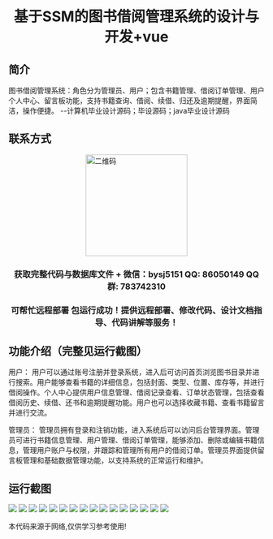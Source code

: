 <p><h1 align="center">基于SSM的图书借阅管理系统的设计与开发+vue</h1></p>

## 简介
图书借阅管理系统：角色分为管理员、用户；包含书籍管理、借阅订单管理、用户个人中心、留言板功能，支持书籍查询、借阅、续借、归还及逾期提醒，界面简洁，操作便捷。    --计算机毕业设计源码；毕设源码；java毕业设计源码


## 联系方式
<img src="https://bs-1329754181.cos.ap-shanghai.myqcloud.com/wx.jpg" alt="二维码" style="display: block; margin: 0 auto;" width="200px">
<p><h3 align="center">获取完整代码与数据库文件 + 微信：bysj5151 QQ: 86050149 QQ群: 783742310</h3></p>
<p><h3 align="center">可帮忙远程部署 包运行成功！提供远程部署、修改代码、设计文档指导、代码讲解等服务！</h3></p>

## 功能介绍（完整见运行截图）
用户： 用户可以通过账号注册并登录系统，进入后可访问首页浏览图书目录并进行搜索。用户能够查看书籍的详细信息，包括封面、类型、位置、库存等，并进行借阅操作。个人中心提供用户信息管理、借阅记录查看、订单状态管理，包括查看借阅历史、续借、还书和逾期提醒功能。用户也可以选择收藏书籍、查看书籍留言并进行交流。

管理员： 管理员拥有登录和注销功能，进入系统后可以访问后台管理界面。管理员可进行书籍信息管理、用户管理、借阅订单管理，能够添加、删除或编辑书籍信息，管理用户账户与权限，并跟踪和管理所有用户的借阅订单。管理员界面提供留言板管理和基础数据管理功能，以支持系统的正常运行和维护。


## 运行截图
![](https://bs-1329754181.cos.ap-shanghai.myqcloud.com/ssm/BookBorrowingManagementSystem/img/001.jpg)
![](https://bs-1329754181.cos.ap-shanghai.myqcloud.com/ssm/BookBorrowingManagementSystem/img/002.jpg)
![](https://bs-1329754181.cos.ap-shanghai.myqcloud.com/ssm/BookBorrowingManagementSystem/img/003.jpg)
![](https://bs-1329754181.cos.ap-shanghai.myqcloud.com/ssm/BookBorrowingManagementSystem/img/004.jpg)
![](https://bs-1329754181.cos.ap-shanghai.myqcloud.com/ssm/BookBorrowingManagementSystem/img/005.jpg)
![](https://bs-1329754181.cos.ap-shanghai.myqcloud.com/ssm/BookBorrowingManagementSystem/img/006.jpg)
![](https://bs-1329754181.cos.ap-shanghai.myqcloud.com/ssm/BookBorrowingManagementSystem/img/007.jpg)
![](https://bs-1329754181.cos.ap-shanghai.myqcloud.com/ssm/BookBorrowingManagementSystem/img/008.jpg)
![](https://bs-1329754181.cos.ap-shanghai.myqcloud.com/ssm/BookBorrowingManagementSystem/img/009.jpg)
![](https://bs-1329754181.cos.ap-shanghai.myqcloud.com/ssm/BookBorrowingManagementSystem/img/010.jpg)
![](https://bs-1329754181.cos.ap-shanghai.myqcloud.com/ssm/BookBorrowingManagementSystem/img/011.jpg)
![](https://bs-1329754181.cos.ap-shanghai.myqcloud.com/ssm/BookBorrowingManagementSystem/img/012.jpg)
![](https://bs-1329754181.cos.ap-shanghai.myqcloud.com/ssm/BookBorrowingManagementSystem/img/013.jpg)
![](https://bs-1329754181.cos.ap-shanghai.myqcloud.com/ssm/BookBorrowingManagementSystem/img/014.jpg)
![](https://bs-1329754181.cos.ap-shanghai.myqcloud.com/ssm/BookBorrowingManagementSystem/img/015.jpg)
![](https://bs-1329754181.cos.ap-shanghai.myqcloud.com/ssm/BookBorrowingManagementSystem/img/016.jpg)

<p>本代码来源于网络,仅供学习参考使用!</p>
